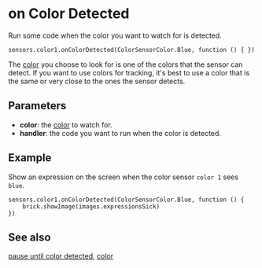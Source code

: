 # on Color Detected

Run some code when the color you want to watch for is detected.

```sig
sensors.color1.onColorDetected(ColorSensorColor.Blue, function () { })
```

The [color](/reference/sensors/color) you choose to look for is one of the colors that the sensor can detect. If you want to use colors for tracking, it's best to use a color that is the same or very close to the ones the sensor detects.

## Parameters

* **color**: the [color](/reference/sensors/color) to watch for.
* **handler**: the code you want to run when the color is detected.

## Example

Show an expression on the screen when the color sensor ``color 1`` sees ``blue``.

```blocks
sensors.color1.onColorDetected(ColorSensorColor.Blue, function () {
    brick.showImage(images.expressionsSick)
})
```
## See also

[pause until color detected](/reference/sensors/color-sensor/pause-until-color-detected), [color](/reference/sensors/color)